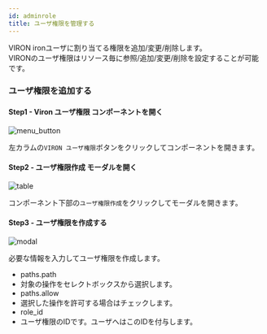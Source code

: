 ```yaml
---
id: adminrole
title: ユーザ権限を管理する
---
```


VIRON ironユーザに割り当てる権限を追加/変更/削除します。  
VIRONのユーザ権限はリソース毎に参照/追加/変更/削除を設定することが可能です。

### ユーザ権限を追加する

#### Step1 - Viron ユーザ権限 コンポーネントを開く

![menu_button](menu_button.png)

左カラムの`VIRON ユーザ権限`ボタンをクリックしてコンポーネントを開きます。

#### Step2 - ユーザ権限作成 モーダルを開く

![table](table.png)

コンポーネント下部の`ユーザ権限作成`をクリックしてモーダルを開きます。

#### Step3 - ユーザ権限を作成する

![modal](modal.png)

必要な情報を入力してユーザ権限を作成します。

- paths.path
 - 対象の操作をセレクトボックスから選択します。
- paths.allow
 - 選択した操作を許可する場合はチェックします。
- role_id
 - ユーザ権限のIDです。ユーザへはこのIDを付与します。
 
